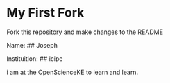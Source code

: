 
# My First Fork
Fork this repository and make changes to the README

Name: ## Joseph

Instituition: ## icipe

i am at the OpenScienceKE to learn and learn.
